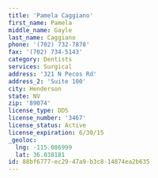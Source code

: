 ```yaml
---
title: 'Pamela Caggiano'
first_name: Pamela
middle_name: Gayle
last_name: Caggiano
phone: '(702) 732-7878'
fax: '(702) 734-5143'
category: Dentists
services: Surgical
address: '321 N Pecos Rd'
address_2: 'Suite 100'
city: Henderson
state: NV
zip: '89074'
license_type: DDS
license_number: '3467'
license_status: Active
license_expiration: 6/30/15
_geoloc:
  lng: -115.086999
  lat: 36.038181
id: 88bf6777-ec29-47a9-b3c8-14874ea2b635
---
```

